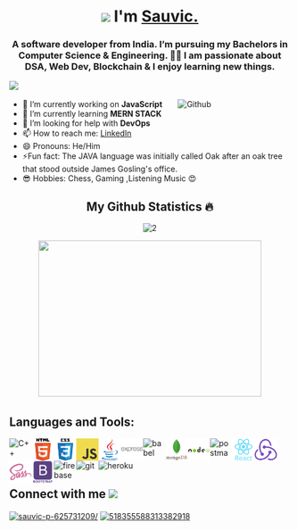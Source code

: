 <h1 align="center"><img src="https://raw.githubusercontent.com/ShahriarShafin/ShahriarShafin/main/Assets/hi.gif" width="40px"/> I'm <a href="https://github.com/sauvic016" target="_blank">Sauvic.</h1></a>

<h3 align="center">A software developer from India. I’m pursuing my Bachelors in Computer Science & Engineering. 👨‍💻 I am passionate about DSA, Web Dev, Blockchain & I enjoy learning new things.</h3>
    
![](https://komarev.com/ghpvc/?username=sauvic016&color=47ccb3)

<img width="40%" align="right" alt="Github" src="https://raw.githubusercontent.com/onimur/.github/master/.resources/git-header.svg" />

- 🔭 I’m currently working on **JavaScript**
- 🌱 I’m currently learning **MERN STACK**
- 🤝 I’m looking for help with **DevOps**
- 📫 How to reach me: [LinkedIn](https://www.linkedin.com/in/sauvic-p-625731209/)
- 😄 Pronouns: He/Him
- ⚡Fun fact: The JAVA language was initially called Oak after an oak tree that stood outside James Gosling's office.
- 😎 Hobbies: Chess, Gaming ,Listening Music 😍


<h2 align="center">My Github Statistics 🔥</h2>   
  
<p align="center">
<img src="https://github-readme-stats.vercel.app/api?username=sauvic016&show_icons=true&theme=radical" alt="2" />
</p>

<!-- <h2 align ="center">📚 Most Used Languages</h2>
  <p align="center">
  <img align="left" alt="codeSTACKr's GitHub Stats" src="https://github-readme-stats.vercel.app/api/top-langs/?username=sauvic016&layout=compact" />
  </p> -->

 <p align="center">
  <img  width="400px" height="280px" src="https://media.giphy.com/media/3o7qE1YN7aBOFPRw8E/giphy.gif">
</p>



## Languages and Tools:

<p align="left">


<img align="left" alt="C++" height="40" width="40px" src="https://user-images.githubusercontent.com/42747200/46140125-da084900-c26d-11e8-8ea7-c45ae6306309.png" />

<img align="left" alt="HTML5" height="40" width="40px" src="https://raw.githubusercontent.com/github/explore/80688e429a7d4ef2fca1e82350fe8e3517d3494d/topics/html/html.png" />

<img align="left" alt="CSS3" height="40" width="40px" src="https://raw.githubusercontent.com/github/explore/80688e429a7d4ef2fca1e82350fe8e3517d3494d/topics/css/css.png" />

<img align = "left" src="https://raw.githubusercontent.com/github/explore/80688e429a7d4ef2fca1e82350fe8e3517d3494d/topics/javascript/javascript.png" alt="JavaScript" width="40" height="40" />
 
<img align = "left" src="https://raw.githubusercontent.com/devicons/devicon/master/icons/java/java-original.svg" alt="java" width="40" height="40"/> 

<img align = "left" src="https://raw.githubusercontent.com/devicons/devicon/master/icons/express/express-original-wordmark.svg" alt="express" width="40" height="40"/> 

<img align = "left" src="https://www.vectorlogo.zone/logos/babeljs/babeljs-icon.svg" alt="babel" width="40" height="40"/>

 <img align = "left" src="https://raw.githubusercontent.com/devicons/devicon/master/icons/mongodb/mongodb-original-wordmark.svg" alt="mongodb" width="40" height="40"/> 

 <img align = "left" src="https://raw.githubusercontent.com/devicons/devicon/master/icons/nodejs/nodejs-original-wordmark.svg" alt="nodejs" width="40" height="40"/> 

<img align = "left" src="https://www.vectorlogo.zone/logos/getpostman/getpostman-icon.svg" alt="postman" width="40" height="40"/> 

<img align = "left" src="https://raw.githubusercontent.com/devicons/devicon/master/icons/react/react-original-wordmark.svg" alt="react" width="40" height="40"/> 

<img align = "left" src="https://raw.githubusercontent.com/devicons/devicon/master/icons/redux/redux-original.svg" alt="redux" width="40" height="40"/> 

<img align = "left" src="https://raw.githubusercontent.com/devicons/devicon/master/icons/sass/sass-original.svg" alt="sass" width="40" height="40"/> 

 <img align = "left" src="https://raw.githubusercontent.com/devicons/devicon/master/icons/bootstrap/bootstrap-plain-wordmark.svg" alt="bootstrap" width="40" height="40"/> 

 <img align = "left" src="https://www.vectorlogo.zone/logos/firebase/firebase-icon.svg" alt="firebase" width="40" height="40"/> 

 <img align = "left" src="https://www.vectorlogo.zone/logos/git-scm/git-scm-icon.svg" alt="git" width="40" height="40"/> 

 <img src="https://www.vectorlogo.zone/logos/heroku/heroku-icon.svg" alt="heroku" width="40" height="40"/> 

</p>


## Connect with me <img src="https://raw.githubusercontent.com/ShahriarShafin/ShahriarShafin/main/Assets/handshake.gif" height="16px"> 

<p align="left">
<a href="https://linkedin.com/in/sauvic-p-625731209/" target="blank"><img align="center" src="https://raw.githubusercontent.com/rahuldkjain/github-profile-readme-generator/master/src/images/icons/Social/linked-in-alt.svg" alt="sauvic-p-625731209/" height="30" width="40" /></a>
<a href="https://discordapp.com/users/518355588313382918" target="blank"><img align="center" src="https://raw.githubusercontent.com/rahuldkjain/github-profile-readme-generator/master/src/images/icons/Social/discord.svg" alt="518355588313382918" height="30" width="40" /></a>
</p>

